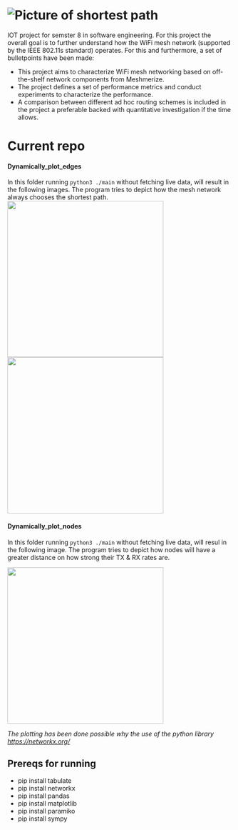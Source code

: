 # ![Picture of shortest path](https://i.imgur.com/cF4ejvv.png "")<br />

IOT project for semster 8 in software engineering.
For this project the overall goal is to further understand how the WiFi mesh network (supported by the IEEE 802.11s standard) operates. For this and furthermore, a set of bulletpoints have been made: 
- This project aims to characterize WiFi mesh networking based on off-the-shelf network components from Meshmerize.
- The project defines a set of performance metrics and conduct experiments to characterize the performance.
- A comparison between different ad hoc routing schemes is included in the project a preferable backed with quantitative investigation if the time allows.


# Current repo
#### Dynamically_plot_edges 

In this folder running `python3 ./main` without fetching live data, will result in the following images. The program tries to depict how the mesh network always chooses the shortest path.<br />
<img src="https://i.imgur.com/cgwZ9oH.png" width="350">
<img src="https://i.imgur.com/xsKUtps.png" width="350">

#### Dynamically_plot_nodes

In this folder running `python3 ./main` without fetching live data, will resul in the following image. The program tries to depict how nodes will have a greater distance on how strong their TX & RX rates are.<br />

<img src="https://i.imgur.com/F7nQ5GQ.png" width="350">

_The plotting has been done possible why the use of the python library https://networkx.org/_

## Prereqs for running ##

- pip install tabulate
- pip install networkx
- pip install pandas
- pip install matplotlib
- pip install paramiko
- pip install sympy
